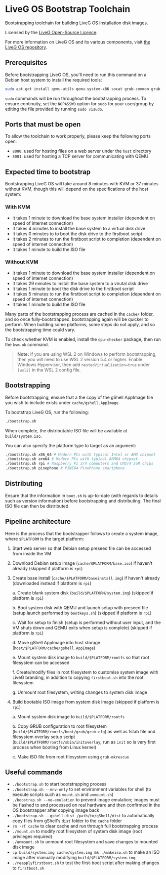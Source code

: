 # LiveG OS Bootstrap Toolchain
Bootstrapping toolchain for building LiveG OS installation disk images.

Licensed by the [LiveG Open-Source Licence](LICENCE.md).

For more information on LiveG OS and its various components, visit [the LiveG OS repository](https://github.com/LiveGTech/OS).

## Prerequisites
Before bootstrapping LiveG OS, you'll need to run this command on a Debian host system to install the required tools:

```bash
sudo apt-get install qemu-utils qemu-system-x86 socat grub-common grub-pc-bin grub-efi-amd64-bin xorriso rsync mtools
```

`sudo` commands will be run throughout the bootstrapping process. To ensure continuity, set the `NOPASSWD` option for `sudo` for your user/group by editing the file provided by running `sudo visudo`.

## Ports that must be open
To allow the toolchain to work properly, please keep the following ports open:

* `8000`: used for hosting files on a web server under the `host` directory
* `8001`: used for hosting a TCP server for communicating with QEMU

## Expected time to bootstrap
Bootstrapping LiveG OS will take around 8 minutes with KVM or 37 minutes without KVM, though this will depend on the specifications of the host system:

### With KVM
* It takes 1 minute to download the base system installer (dependent on speed of internet connection)
* It takes 4 minutes to install the base system to a virtual disk drive
* It takes 0 minutes to to boot the disk drive to the firstboot script
* It takes 2 minutes to run the firstboot script to completion (dependent on speed of internet connection)
* It takes 1 minute to build the ISO file

### Without KVM
* It takes 1 minute to download the base system installer (dependent on speed of internet connection)
* It takes 29 minutes to install the base system to a virutal disk drive
* It takes 1 minute to boot the disk drive to the firstboot script
* It takes 5 minutes to run the firstboot script to completion (dependent on speed of internet connection)
* It takes 1 minute to build the ISO file

Many parts of the bootstrapping process are cached in the `cache/` folder, and so once fully-bootstrapped, bootstrapping again will be quicker to perform. When building some platforms, some steps do not apply, and so the bootstrapping time could vary.

To check whether KVM is enabled, install the `cpu-checker` package, then run the `kvm-ok` command.

> **Note:** If you are using WSL 2 on Windows to perform bootstrapping, then you will need to use WSL 2 version 5.4 or higher. Enable Windows Hypervisor, then add `nestedVirtualization=true` under `[wsl2]` in the WSL 2 config file.

## Bootstrapping
Before bootstrapping, ensure that a the copy of the gShell AppImage file you wish to include exists under `cache/gshell.AppImage`.

To bootstrap LiveG OS, run the following:

```bash
./bootstrap.sh
```

When complete, the distributable ISO file will be available at `build/system.iso`.

You can also specify the platform type to target as an argument:

```bash
./bootstrap.sh x86_64 # Modern PCs with typical Intel or AMD chipset
./bootstrap.sh arm64 # Modern PCs with typical ARM64 chipset
./bootstrap.sh rpi # Raspberry Pi 3/4 computers and CM3/4 SoM chips
./bootstrap.sh pinephone # PINE64 PinePhone smartphone
```

## Distributing
Ensure that the information in `boot.sh` is up-to-date (with regards to details such as version information) before bootstrapping and distributing. The final ISO file can then be distributed.

## Pipeline architecture
Here is the process that the bootstrapper follows to create a system image, where `$PLATFORM` is the target platform:

1. Start web server so that Debian setup preseed file can be accessed from inside the VM

2. Download Debian setup image (`cache/$PLATFORM/base.iso`) if haven't already (skipped if platform is `rpi`)

3. Create base install (`cache/$PLATFORM/baseinstall.img`) if haven't already (downloaded instead if platform is `rpi`)

    a. Create blank system disk (`build/$PLATFORM/system.img`) (skipped if platform is `rpi`)

    b. Boot system disk with QEMU and launch setup with preseed file (setup launch performed by `bootkeys.sh`) (skipped if platform is `rpi`)

    c. Wait for setup to finish (setup is performed without user input, and the VM shuts down and QEMU exits when setup is complete) (skipped if platform is `rpi`)

    d. Move gShell AppImage into host storage (`host/$PLATFORM/cache/gshell.AppImage`)

    e. Mount system disk image to `build/$PLATFORM/rootfs` so that root filesystem can be accessed

    f. Create/modify files in root filesystem to customise system image with LiveG branding, in addition to copying `firstboot.sh` into the root filesystem

    g. Unmount root filesystem, writing changes to system disk image

4. Build bootable ISO image from system disk image (skipped if platform is `rpi`)

    a. Mount system disk image to `build/$PLATFORM/rootfs`

    b. Copy GRUB configuration to root filesystem (`build/$PLATFORM/rootfs/boot/grub/grub.cfg`) as well as fstab file and filesystem overlay setup script (`build/$PLATFORM/rootfs/sbin/initoverlay`; run as `init` so is very first process when booting from Linux kernel)

    c. Make ISO file from root filesystem using `grub-mkrescue`

## Useful commands
* `./bootstrap.sh` to start bootstrapping process
* `./bootstrap.sh --env-only` to set environment variables for shell (to execute scripts such as `mount.sh` and `unmount.sh`)
* `./boostrap.sh --no-emulation` to prevent image emulation; images must be flashed to and processed on real hardware and then confirmed in the OS bootstrapper after copying image back
* `./bootstrap.sh --gshell-dist /path/to/gShell/dist` to automatically copy files from gShell's `dist` folder to the `cache` folder
* `rm -rf cache` to clear cache and run through full bootstrapping process
* `./mount.sh` to modify root filesystem of system disk image (root privileges required)
* `./unmount.sh` to unmount root filesystem and save changes to mounted disk image
* `cp build/system.img cache/system.img && ./makeiso.sh` to make an ISO image after manually modifying `build/$PLATFORM/system.img`
* `./reapplyfirstboot.sh` to test the first-boot script after making changes to `firstboot.sh`
